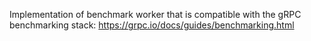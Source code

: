 Implementation of benchmark worker that is compatible with the gRPC benchmarking stack:
https://grpc.io/docs/guides/benchmarking.html



